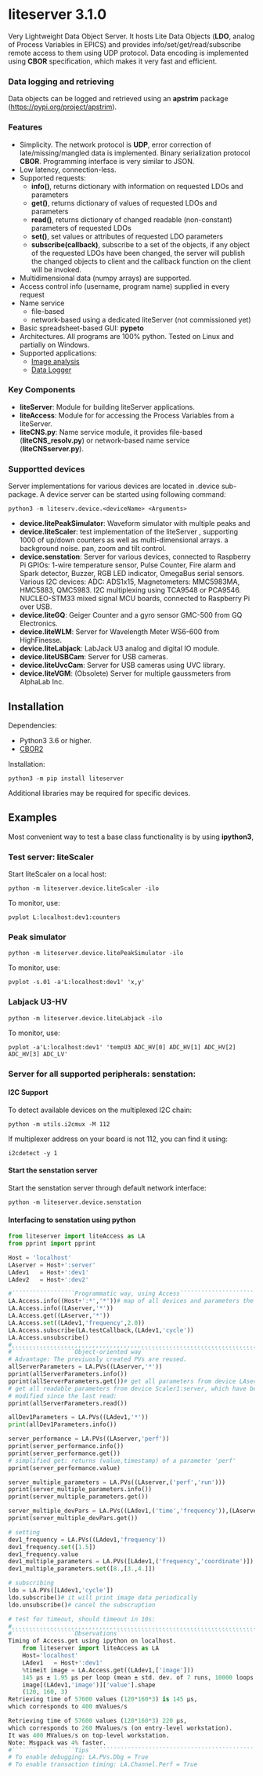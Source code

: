 # liteserver 3.1.0
Very Lightweight Data Object Server. 
It hosts Lite Data Objects (**LDO**, analog of Process Variables in 
EPICS) and provides info/set/get/read/subscribe remote access to them using 
UDP protocol. Data encoding is implemented using **CBOR** specification, 
which makes it very fast and efficient.

### Data logging and retrieving
Data objects can be logged and retrieved using an **apstrim** package (https://pypi.org/project/apstrim).

### Features
 - Simplicity. The network protocol is **UDP**, error correction of 
late/missing/mangled data is implemented. Binary serialization protocol **CBOR**. 
Programming interface is very similar to JSON.
 - Low latency, connection-less.
 - Supported requests:
   - **info()**, returns dictionary with information on requested LDOs and 
   parameters
   - **get()**, returns dictionary of values of requested LDOs and parameters
   - **read()**, returns dictionary of changed readable (non-constant) 
   parameters of requested LDOs
   - **set()**, set values or attributes of requested LDO parameters
   - **subscribe(callback)**, subscribe to a set of the objects, if any object 
of the requested LDOs have been changed, the server will publish the changed 
objects to client and the callback function on the client will be invoked.
 - Multidimensional data (numpy arrays) are supported.
 - Access control info (username, program name) supplied in every request
 - Name service
   - file-based
   - network-based using a dedicated liteServer  (not commissioned yet)
 - Basic spreadsheet-based GUI: **pypeto**
 - Architectures. All programs are 100% python. Tested on Linux and partially on Windows.
 - Supported applications:
   - [Image analysis](https://github.com/ASukhanov/Imagin)
   - [Data Logger](https://github.com/ASukhanov/apstrim)

### Key Components
- **liteServer**: Module for building liteServer applications.
- **liteAccess**: Module for for accessing the Process Variables from a liteServer.
- **liteCNS.py**: Name service module, it provides file-based 
(**liteCNS_resolv.py**) or network-based name service (**liteCNSserver.py**).

### Supportted devices
Server implementations for various devices are located in .device sub-package. 
A device server can be started using following command:

    python3 -m liteserv.device.<deviceName> <Arguments>

- **device.litePeakSimulator**: Waveform simulator with multiple peaks and
- **device.liteScaler**: test implementation of the liteServer
, supporting 1000 of up/down counters as well as multi-dimensional arrays.
a background noise.
pan, zoom and tilt control.
- **device.senstation**: Server for various devices, connected to Raspberry Pi
GPIOs: 1-wire temperature sensor, Pulse Counter, Fire alarm and Spark detector,
Buzzer, RGB LED indicator, OmegaBus serial sensors. 
Various I2C devices: ADC: ADS1x15, Magnetometers: MMC5983MA, HMC5883, QMC5983.
I2C multiplexing using TCA9548 or PCA9546.
NUCLEO-STM33 mixed signal MCU boards, connected to Raspberry Pi over USB.
- **device.liteGQ**: Geiger Counter and a gyro sensor GMC-500 from GQ Electronics.
- **device.liteWLM**: Server for Wavelength Meter WS6-600 from HighFinesse.
- **device.liteLabjack**: LabJack U3 analog and digital IO module.
- **device.liteUSBCam**: Server for USB cameras.
- **device.liteUvcCam**: Server for USB cameras using UVC library.
- **device.liteVGM**: (Obsolete) Server for multiple gaussmeters from AlphaLab Inc.

## Installation

Dependencies:
- Python3 3.6 or higher.
- [CBOR2](https://pypi.org/project/cbor2/)

Installation:

    python3 -m pip install liteserver

Additional libraries may be required for specific devices.

## Examples
Most convenient way to test a base class functionality is by using **ipython3**, 

### Test server: liteScaler
Start liteScaler on a local host:

    python -m liteserver.device.liteScaler -ilo

To monitor, use: 

    pvplot L:localhost:dev1:counters

### Peak simulator
    python -m liteserver.device.litePeakSimulator -ilo

To monitor, use: 

    pvplot -s.01 -a'L:localhost:dev1' 'x,y'

### Labjack U3-HV
    python -m liteserver.device.liteLabjack -ilo

To monitor, use:

    pvplot -a'L:localhost:dev1' 'tempU3 ADC_HV[0] ADC_HV[1] ADC_HV[2] ADC_HV[3] ADC_LV'


### Server for all supported peripherals: senstation:

#### I2C Support

To detect available devices on the multiplexed I2C chain:

    python -m utils.i2cmux -M 112

If multiplexer address on your board is not 112, you can find it using:

    i2cdetect -y 1

#### Start the senstation server

Start the senstation server through default network interface:

    python -m liteserver.device.senstation

#### Interfacing to senstation using python
```python
from liteserver import liteAccess as LA 
from pprint import pprint

Host = 'localhost'
LAserver = Host+':server'
LAdev1   = Host+':dev1'
LAdev2   = Host+':dev2'

#``````````````````Programmatic way, using Access`````````````````````````````
LA.Access.info((Host+':*','*'))# map of all devices and parameters the Host
LA.Access.info((LAserver,'*'))
LA.Access.get((LAserver,'*'))
LA.Access.set((LAdev1,'frequency',2.0))
LA.Access.subscribe(LA.testCallback,(LAdev1,'cycle'))
LA.Access.unsubscribe()
#,,,,,,,,,,,,,,,,,,,,,,,,,,,,,,,,,,,,,,,,,,,,,,,,,,,,,,,,,,,,,,,,,,,,,,,,,,,,,	
#``````````````````Object-oriented way````````````````````````````````````````
# Advantage: The previuosly created PVs are reused.
allServerParameters = LA.PVs((LAserver,'*'))
pprint(allServerParameters.info())
pprint(allServerParameters.get())# get all parameters from device LAserver
# get all readable parameters from device Scaler1:server, which have been 
# modified since the last read:
pprint(allServerParameters.read())

allDev1Parameters = LA.PVs((LAdev1,'*'))
print(allDev1Parameters.info())

server_performance = LA.PVs((LAserver,'perf'))
pprint(server_performance.info())
pprint(server_performance.get())
# simplified get: returns (value,timestamp) of a parameter 'perf' 
pprint(server_performance.value)

server_multiple_parameters = LA.PVs((LAserver,('perf','run')))
pprint(server_multiple_parameters.info())
pprint(server_multiple_parameters.get())

server_multiple_devPars = LA.PVs((LAdev1,('time','frequency')),(LAserver,('statistics','perf')))
pprint(server_multiple_devPars.get())

# setting
dev1_frequency = LA.PVs((LAdev1,'frequency'))
dev1_frequency.set([1.5])
dev1_frequency.value
dev1_multiple_parameters = LA.PVs([LAdev1,('frequency','coordinate')])
dev1_multiple_parameters.set([8.,[3.,4.]])

# subscribing
ldo = LA.PVs([LAdev1,'cycle'])
ldo.subscribe()# it will print image data periodically
ldo.unsubscribe()# cancel the subscruption

# test for timeout, should timeout in 10s:
#,,,,,,,,,,,,,,,,,,,,,,,,,,,,,,,,,,,,,,,,,,,,,,,,,,,,,,,,,,,,,,,,,,,,,,,,,,,,,
#``````````````````Observations```````````````````````````````````````````````
Timing of Access.get using ipython on localhost.
    from liteserver import liteAccess as LA
    Host='localhost'
    LAdev1   = Host+':dev1'
    %timeit image = LA.Access.get((LAdev1,['image']))
    145 µs ± 1.95 µs per loop (mean ± std. dev. of 7 runs, 10000 loops each)
    image[(LAdev1,'image')]['value'].shape
    (120, 160, 3)
Retrieving time of 57600 values (120*160*3) is 145 µs,
which corresponds to 400 mValues/s

Retrieving time of 57600 values (120*160*3) 220 µs,
which corresponds to 260 MValues/s (on entry-level workstation). 
It was 400 MValues/s on top-level workstation.
Note: Msgpack was 4% faster.
#``````````````````Tips```````````````````````````````````````````````````````
# To enable debugging: LA.PVs.Dbg = True
# To enable transaction timing: LA.Channel.Perf = True
```
